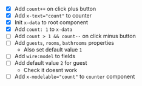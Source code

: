 - [x] Add `count++` on click plus button
- [x] Add `x-text="count"` to counter
- [x] Init `x-data` to root component
- [x] Add `count: 1` to `x-data`
- [ ] Add `count > 1 && count--` on click minus button
- [ ] Add `guests`, `rooms`, `bathrooms` properties
  - Also set default value `1`
- [ ] Add `wire:model` to fields
- [ ] Add default value `2` for guest
  - Check it doesnt work
- [ ] Add `x-modelable="count"` to `counter` component
